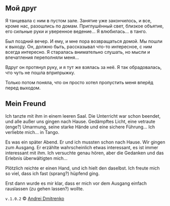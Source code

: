## Мой друг

Я танцевала с ним в пустом зале. Занятие уже закончилось, и все, кроме нас, разошлись по домам. Приглушённый свет, близкое объятие, его сильные руки и уверенное ведение... Я влюбилась... в танго.

Был поздний вечер. И ему, и мне пора возвращаться домой. Мы пошли к выходу. Он, должно быть, рассказывал что-то интересное, с ним всегда интересно. Я старалась внимательно слушать, но мысли и впечатления переполняли меня...

Вдруг он протянул руку, и я тут же взялась за неё. Я так обрадовалась, что чуть не пошла вприпрыжку.

Только потом поняла, что он просто хотел пропустить меня вперёд перед выходом.

## Mein Freund

Ich tanzte mit ihm in einem leeren Saal. Die Unterricht war schon beendet, und alle außer uns gingen nach Hause. Gedämpftes Licht, eine vetraute (enge?) Umarmung, seine starke Hände und eine sichere Führung... Ich verliebte mich... in Tango.

Es was ein später Abend. Er und ich mussten schon nach Hause. Wir gingen zum Ausgang. Er erzählte wahrscheinlich etwas interessant, es ist immer interessant mit ihm. Ich versuchte genau hören, aber die Gedanken und das Erlebnis überwältigten mich...

Plötzlich reichte er einen Hand, und ich hielt den daselbst. Ich freute mich so viel, dass ich fast (sprang?) hüpfend ging.

Erst dann wurde es mir klar, dass er mich vor dem Ausgang einfach rauslassen (zu gehen lassen?) wollte.

`v.1.0.2` &copy; [Andrei Dmitrenko](https://finelit.github.io/blog/)
